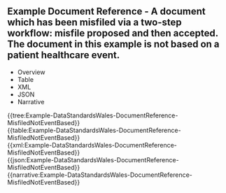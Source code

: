 <div class="warning"><span class="ClinicalWarn"></span></div>

## Example Document Reference - A document which has been misfiled via a two-step workflow: misfile proposed and then accepted.  The document in this example is not based on a patient healthcare event.

<div class="tab-wrap">
  <ul class="tab-head">
    <li class="tablink" onclick="openCity(this,'tabtree')" data-target="tabtree">
      Overview
    </li>
    <li class="tablink" onclick="openCity(this,'tabtable')" data-target="tabtable">
      Table
    </li>
    <li class="tablink tab-active" onclick="openCity(this,'tabxml')" data-target="tabxml">
      XML
    </li>    
    <li class="tablink" onclick="openCity(this,'tabjson')" data-target="tabjson">
      JSON
    </li>    
    <li class="tablink" onclick="openCity(this,'tabnarrative')" data-target="tabnarrative">
      Narrative
    </li>
  </ul>
  <div class="tab-main">
    <div id="tabtree" class="tabcontent">
      {{tree:Example-DataStandardsWales-DocumentReference-MisfiledNotEventBased}}
    </div>
    <div id="tabtable" class="tabcontent">
      {{table:Example-DataStandardsWales-DocumentReference-MisfiledNotEventBased}}
    </div>       
    <div id="tabxml" class="tabcontent active">      
      {{xml:Example-DataStandardsWales-DocumentReference-MisfiledNotEventBased}}
    </div>
    <div id="tabjson" class="tabcontent">
      {{json:Example-DataStandardsWales-DocumentReference-MisfiledNotEventBased}}
    </div>       
    <div id="tabnarrative" class="tabcontent">
      {{narrative:Example-DataStandardsWales-DocumentReference-MisfiledNotEventBased}}
    </div>  
  </div>
</div>